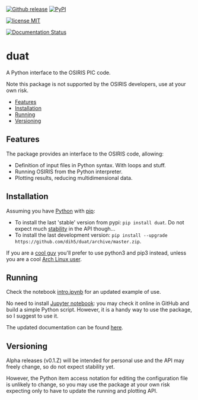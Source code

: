 [![Github release](https://img.shields.io/github/release/dih5/duat.svg)](https://github.com/dih5/duat/releases/latest)
[![PyPI](https://img.shields.io/pypi/v/duat.svg)](https://pypi.python.org/pypi/duat)

[![license MIT](https://img.shields.io/badge/license-MIT-blue.svg)](https://raw.githubusercontent.com/Dih5/duat/master/LICENSE.txt)

[![Documentation Status](https://readthedocs.org/projects/duat/badge/?version=latest)](http://duat.readthedocs.io/en/latest/?badge=latest)


# duat
A Python interface to the OSIRIS PIC code.

Note this package is not supported by the OSIRIS developers, use at your own risk.


* [Features](#features)
* [Installation](#installation)
* [Running](#running)
* [Versioning](#versioning)


## Features
The package provides an interface to the OSIRIS code, allowing:
* Definition of input files in Python syntax. With loops and stuff.
* Running OSIRIS from the Python interpreter.
* Plotting results, reducing multidimensional data.


## Installation
Assuming you have [Python](https://www.python.org/) with [pip](https://pip.pypa.io/en/stable/installing/):
* To install the last 'stable' version from pypi: ```pip install duat```. Do not expect much [stability](#versioning) in the API though...
* To install the last development version: ```pip install --upgrade https://github.com/dih5/duat/archive/master.zip```. 

If you are a [cool guy](https://wiki.python.org/moin/Python2orPython3) you'll prefer to use python3 and pip3 instead, unless you are a cool [Arch Linux user](https://www.archlinux.org/news/python-is-now-python-3/).

## Running
Check the notebook [intro.ipynb](https://github.com/Dih5/duat/blob/master/demos/intro.ipynb) for an updated example of use. 

No need to install [Jupyter notebook](http://jupyter.readthedocs.io/en/latest/install.html): you may check it online in GitHub and build a simple Python script.
However, it is a handy way to use the package, so I suggest to use it.

The updated documentation can be found [here](http://duat.readthedocs.io/en/latest/index.html#).


## Versioning
Alpha releases (v0.1.Z) will be intended for personal use and the API may freely change, so do not expect stability yet. 
 
However, the Python item access notation for editing the configuration file is unlikely to change, so you may use the package at your own risk expecting only to have to update the running and plotting API. 
